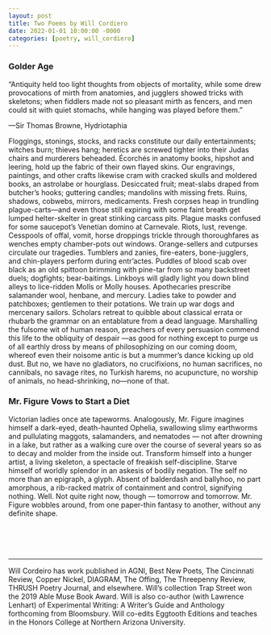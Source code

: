 ```yaml
---
layout: post
title: Two Poems by Will Cordiero
date: 2022-01-01 10:00:00 -0000
categories: [poetry, will_cordiero]
---
```

<div class="poem">
<h3>Golder Age</h3>
“Antiquity held too light thoughts from objects of mortality, while some drew provocations of mirth from anatomies, and jugglers showed tricks with skeletons; when fiddlers made not so pleasant mirth as fencers, and men could sit with quiet  stomachs, while hanging was played before them.” 

—Sir Thomas Browne, Hydriotaphia  

Floggings, stonings, stocks, and racks
constitute our daily entertainments; witches 
burn; thieves hang; heretics are screwed 
tighter into their Judas chairs and murderers 
beheaded. Écorchés in anatomy books, 
hipshot and leering, hold up the fabric of 
their own flayed skins. Our engravings, 
paintings, and other crafts likewise cram 
with cracked skulls and moldered books, an 
astrolabe or hourglass. Desiccated fruit; 
meat-slabs draped from butcher’s hooks; 
guttering candles; mandolins with missing 
frets. Ruins, shadows, cobwebs, mirrors, 
medicaments. Fresh corpses heap in 
trundling plague-carts—and even those still 
expiring with some faint breath get lumped 
helter-skelter in great stinking carcass pits. 
Plague masks confused for some saucepot’s 
Venetian domino at Carnevale. Riots, lust, 
revenge. Cesspools of offal, vomit, horse 
droppings trickle through thoroughfares as 
wenches empty chamber-pots out windows. 
Orange-sellers and cutpurses circulate our 
tragedies. Tumblers and zanies, fire-eaters, 
bone-jugglers, and chin-players perform 
during entr’actes. Puddles of blood scab 
over black as an old spittoon brimming with 
pine-tar from so many backstreet duels; 
dogfights; bear-baitings. Linkboys will gladly 
light you down blind alleys to lice-ridden 
Molls or Molly houses. Apothecaries 
prescribe salamander wool, henbane, and 
mercury. Ladies take to powder and 
patchboxes; gentlemen to their potations. 
We train up war dogs and mercenary sailors. 
Scholars retreat to quibble about classical 
errata or rhubarb the grammar on an 
entablature from a dead language. 
Marshalling the fulsome wit of human 
reason, preachers of  every persuasion 
commend this life to the obliquity of despair
—as good for nothing except to purge us of 
all earthly dross by means of philosophizing 
on our coming doom, whereof even their 
noisome antic is but a mummer’s dance 
kicking up old dust. But no, we have no 
gladiators, no crucifixions, no human 
sacrifices, no cannibals, no savage rites, no 
Turkish harems, no acupuncture, no worship 
of animals, no head-shrinking, no—none of 
that.

<h3>Mr. Figure Vows to Start a Diet</h3>
Victorian ladies once ate tapeworms. 
Analogously, Mr. Figure imagines himself a 
dark-eyed, death-haunted Ophelia, 
swallowing slimy earthworms and 
pullulating maggots, salamanders, and
nematodes — not after drowning in a lake, 
but rather as a walking cure over the course 
of several years so as to decay and molder 
from the inside out. Transform himself into a 
hunger artist, a living skeleton, a spectacle of 
freakish self-discipline. Starve himself of 
worldly splendor in an askesis of bodily 
negation. The self no more than an epigraph, 
a glyph. Absent of balderdash and ballyhoo, 
no part amorphous, a rib-racked matrix of 
containment and control, signifying nothing. 
Well. Not quite right now, though — 
tomorrow and tomorrow. Mr. Figure wobbles 
around, from one paper-thin fantasy to 
another, without any definite shape.
</div>
<br><br>
<br><br>
<hr>
Will Cordeiro has work published in AGNI, Best New Poets, The Cincinnati Review, Copper Nickel, DIAGRAM, The Offing, The Threepenny Review, THRUSH Poetry Journal, and elsewhere. Will’s collection Trap Street won the 2019 Able Muse Book Award. Will is also co-author (with Lawrence Lenhart) of Experimental Writing: A Writer’s Guide and Anthology forthcoming from Bloomsbury. Will co-edits Eggtooth Editions and teaches in the Honors College at Northern Arizona University.
